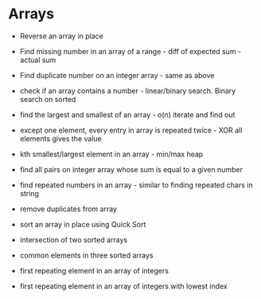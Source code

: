 # Arrays

- Reverse an array in place
- Find missing number in an array of a range - diff of expected sum - actual sum
- Find duplicate number on an integer array - same as above
- check if an array contains a number - linear/binary search. Binary search on sorted
- find the largest and smallest of an array - o(n) iterate and find out
- except one element, every entry in array is repeated twice - XOR all elements gives the value
- kth smallest/largest element in an array - min/max heap

- find all pairs on integer array whose sum is equal to a given number
- find repeated numbers in an array - similar to finding repeated chars in string
- remove duplicates from array
- sort an array in place using Quick Sort
- intersection of two sorted arrays
- common elements in three sorted arrays
- first repeating element in an array of integers
- first repeating element in an array of integers with lowest index
